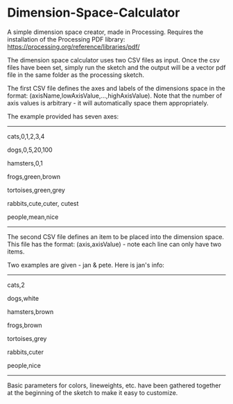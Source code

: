 # Dimension-Space-Calculator

A simple dimension space creator, made in Processing. Requires the installation of the Processing PDF library:
https://processing.org/reference/libraries/pdf/

The dimension space calculator uses two CSV files as input. 
Once the csv files have been set, simply run the sketch and the output will be a vector pdf file in the same folder as the processing sketch.

The first CSV file defines the axes and labels of the dimensions space in the format:
(axisName,lowAxisValue,...,highAxisValue).
Note that the number of axis values is arbitrary - it will automatically space them appropriately.

The example provided has seven axes:
_______
cats,0,1,2,3,4

dogs,0,5,20,100

hamsters,0,1

frogs,green,brown

tortoises,green,grey

rabbits,cute,cuter, cutest

people,mean,nice
_______________

The second CSV file defines an item to be placed into the dimension space. This file has the format:
(axis,axisValue) - note each line can only have two items.

Two examples are given - jan & pete. Here is jan's info:
_____________
cats,2

dogs,white

hamsters,brown

frogs,brown

tortoises,grey

rabbits,cuter

people,nice
______________

Basic parameters for colors, lineweights, etc. have been gathered together at the beginning of the sketch to make it easy to customize.

